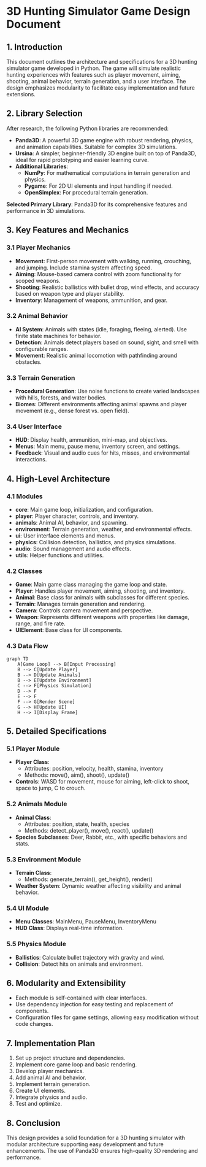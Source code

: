 # 3D Hunting Simulator Game Design Document

## 1. Introduction
This document outlines the architecture and specifications for a 3D hunting simulator game developed in Python. The game will simulate realistic hunting experiences with features such as player movement, aiming, shooting, animal behavior, terrain generation, and a user interface. The design emphasizes modularity to facilitate easy implementation and future extensions.

## 2. Library Selection
After research, the following Python libraries are recommended:
- **Panda3D**: A powerful 3D game engine with robust rendering, physics, and animation capabilities. Suitable for complex 3D simulations.
- **Ursina**: A simpler, beginner-friendly 3D engine built on top of Panda3D, ideal for rapid prototyping and easier learning curve.
- **Additional Libraries**:
  - **NumPy**: For mathematical computations in terrain generation and physics.
  - **Pygame**: For 2D UI elements and input handling if needed.
  - **OpenSimplex**: For procedural terrain generation.

**Selected Primary Library**: Panda3D for its comprehensive features and performance in 3D simulations.

## 3. Key Features and Mechanics

### 3.1 Player Mechanics
- **Movement**: First-person movement with walking, running, crouching, and jumping. Include stamina system affecting speed.
- **Aiming**: Mouse-based camera control with zoom functionality for scoped weapons.
- **Shooting**: Realistic ballistics with bullet drop, wind effects, and accuracy based on weapon type and player stability.
- **Inventory**: Management of weapons, ammunition, and gear.

### 3.2 Animal Behavior
- **AI System**: Animals with states (idle, foraging, fleeing, alerted). Use finite state machines for behavior.
- **Detection**: Animals detect players based on sound, sight, and smell with configurable ranges.
- **Movement**: Realistic animal locomotion with pathfinding around obstacles.

### 3.3 Terrain Generation
- **Procedural Generation**: Use noise functions to create varied landscapes with hills, forests, and water bodies.
- **Biomes**: Different environments affecting animal spawns and player movement (e.g., dense forest vs. open field).

### 3.4 User Interface
- **HUD**: Display health, ammunition, mini-map, and objectives.
- **Menus**: Main menu, pause menu, inventory screen, and settings.
- **Feedback**: Visual and audio cues for hits, misses, and environmental interactions.

## 4. High-Level Architecture

### 4.1 Modules
- **core**: Main game loop, initialization, and configuration.
- **player**: Player character, controls, and inventory.
- **animals**: Animal AI, behavior, and spawning.
- **environment**: Terrain generation, weather, and environmental effects.
- **ui**: User interface elements and menus.
- **physics**: Collision detection, ballistics, and physics simulations.
- **audio**: Sound management and audio effects.
- **utils**: Helper functions and utilities.

### 4.2 Classes
- **Game**: Main game class managing the game loop and state.
- **Player**: Handles player movement, aiming, shooting, and inventory.
- **Animal**: Base class for animals with subclasses for different species.
- **Terrain**: Manages terrain generation and rendering.
- **Camera**: Controls camera movement and perspective.
- **Weapon**: Represents different weapons with properties like damage, range, and fire rate.
- **UIElement**: Base class for UI components.

### 4.3 Data Flow
```mermaid
graph TD
    A[Game Loop] --> B[Input Processing]
    B --> C[Update Player]
    B --> D[Update Animals]
    B --> E[Update Environment]
    C --> F[Physics Simulation]
    D --> F
    E --> F
    F --> G[Render Scene]
    G --> H[Update UI]
    H --> I[Display Frame]
```

## 5. Detailed Specifications

### 5.1 Player Module
- **Player Class**:
  - Attributes: position, velocity, health, stamina, inventory
  - Methods: move(), aim(), shoot(), update()
- **Controls**: WASD for movement, mouse for aiming, left-click to shoot, space to jump, C to crouch.

### 5.2 Animals Module
- **Animal Class**:
  - Attributes: position, state, health, species
  - Methods: detect_player(), move(), react(), update()
- **Species Subclasses**: Deer, Rabbit, etc., with specific behaviors and stats.

### 5.3 Environment Module
- **Terrain Class**:
  - Methods: generate_terrain(), get_height(), render()
- **Weather System**: Dynamic weather affecting visibility and animal behavior.

### 5.4 UI Module
- **Menu Classes**: MainMenu, PauseMenu, InventoryMenu
- **HUD Class**: Displays real-time information.

### 5.5 Physics Module
- **Ballistics**: Calculate bullet trajectory with gravity and wind.
- **Collision**: Detect hits on animals and environment.

## 6. Modularity and Extensibility
- Each module is self-contained with clear interfaces.
- Use dependency injection for easy testing and replacement of components.
- Configuration files for game settings, allowing easy modification without code changes.

## 7. Implementation Plan
1. Set up project structure and dependencies.
2. Implement core game loop and basic rendering.
3. Develop player mechanics.
4. Add animal AI and behavior.
5. Implement terrain generation.
6. Create UI elements.
7. Integrate physics and audio.
8. Test and optimize.

## 8. Conclusion
This design provides a solid foundation for a 3D hunting simulator with modular architecture supporting easy development and future enhancements. The use of Panda3D ensures high-quality 3D rendering and performance.